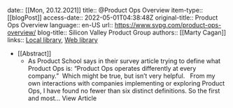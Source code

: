 date:: [[Mon, 20.12.2021]]
title:: @Product Ops Overview
item-type:: [[blogPost]]
access-date:: 2022-05-01T04:38:48Z
original-title:: Product Ops Overview
language:: en-US
url:: https://www.svpg.com/product-ops-overview/
blog-title:: Silicon Valley Product Group
authors:: [[Marty Cagan]]
links:: [Local library](zotero://select/library/items/RWUVREKE), [Web library](https://www.zotero.org/users/6520516/items/RWUVREKE)

- [[Abstract]]
	- As Product School says in their survey article trying to define what Product Ops is: “Product Ops operates differently at every company.”  Which might be true, but isn’t very helpful.   From my own interactions with companies implementing or exploring Product Ops, I have found no fewer than six distinct definitions. So the first and most... View Article